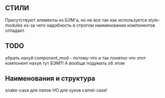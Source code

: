 

## СТИЛИ
Присутствуют элементы из БЭМ'а, но не все так как используется style-modules из-за чего надобность в строгом наименовании компонентов отпадает.


## TODO
убрать нахуй component_mod - потому-что и так понятно что этот компонент нахуя тут БЭМ?!
А вообще подумать об этом


## Наименования и структура
snake-case для папок НО для хуков camel-case! 
